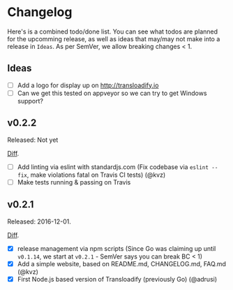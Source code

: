 # Changelog

Here's is a combined todo/done list. You can see what todos are planned for the upcomming release, as well as ideas that may/may not make into a release in `Ideas`. As per SemVer, we allow breaking changes < 1.

## Ideas

- [ ] Add a logo for display up on http://transloadify.io
- [ ] Can we get this tested on appveyor so we can try to get Windows support?

## v0.2.2

Released: Not yet

[Diff](https://github.com/transloadit/transloadify/compare/v0.2.0...master).

- [ ] Add linting via eslint with standardjs.com (Fix codebase via `eslint --fix`, make violations fatal on Travis CI tests) (@kvz)
- [ ] Make tests running & passing on Travis

## v0.2.1

Released: 2016-12-01. 

[Diff](https://github.com/transloadit/transloadify/compare/v0.1.14...v0.1.0).

- [x] release management via npm scripts (Since Go was claiming up until `v0.1.14`, we start at `v0.2.1` - SemVer says you can break BC < 1)
- [x] Add a simple website, based on README.md, CHANGELOG.md, FAQ.md (@kvz)
- [x] First Node.js based version of Transloadify (previously Go) (@adrusi) 
